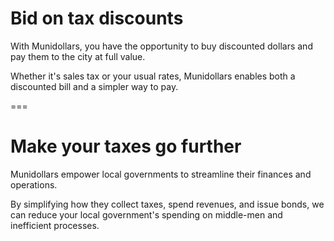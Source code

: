 # Bid on tax discounts

With Munidollars, you have the opportunity to buy discounted dollars and pay them to the city at full value.

Whether it's sales tax or your usual rates, Munidollars enables both a discounted bill and a simpler way to pay.

===

# Make your taxes go further

Munidollars empower local governments to streamline their finances and operations.

By simplifying how they collect taxes, spend revenues, and issue bonds, we can reduce your local government's spending on middle-men and inefficient processes.
